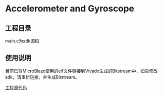 # Accelerometer and Gyroscope

## 工程目录

main.c为sdk源码

## 使用说明

目前已将MicroBlaze使用的elf文件链接到Vivado生成的Bitstream中，如需修改sdk，请重新链接，并生成Bitstream。  

[工程源代码](/spartan_uart)

